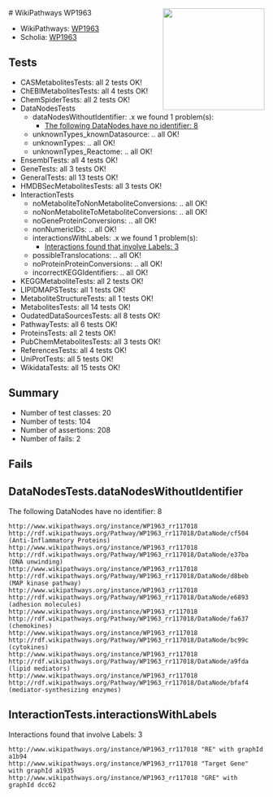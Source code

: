 <img style="float: right; width: 200px" src="https://upload.wikimedia.org/wikipedia/commons/thumb/8/83/Wplogo_with_text_500.png/640px-Wplogo_with_text_500.png" />
# WikiPathways WP1963

* WikiPathways: [WP1963](https://new.wikipathways.org/pathways/WP1963)
* Scholia: [WP1963](https://scholia.toolforge.org/wikipathways/WP1963)
## Tests
* CASMetabolitesTests: all 2 tests OK!
* ChEBIMetabolitesTests: all 4 tests OK!
* ChemSpiderTests: all 2 tests OK!
* DataNodesTests
    * dataNodesWithoutIdentifier: .x we found 1 problem(s):
        * [The following DataNodes have no identifier: 8](#d2d32fa7)
    * unknownTypes_knownDatasource: .. all OK!
    * unknownTypes: .. all OK!
    * unknownTypes_Reactome: .. all OK!
* EnsemblTests: all 4 tests OK!
* GeneTests: all 3 tests OK!
* GeneralTests: all 13 tests OK!
* HMDBSecMetabolitesTests: all 3 tests OK!
* InteractionTests
    * noMetaboliteToNonMetaboliteConversions: .. all OK!
    * noNonMetaboliteToMetaboliteConversions: .. all OK!
    * noGeneProteinConversions: .. all OK!
    * nonNumericIDs: .. all OK!
    * interactionsWithLabels: .x we found 1 problem(s):
        * [Interactions found that involve Labels: 3](#630d267a)
    * possibleTranslocations: .. all OK!
    * noProteinProteinConversions: .. all OK!
    * incorrectKEGGIdentifiers: .. all OK!
* KEGGMetaboliteTests: all 2 tests OK!
* LIPIDMAPSTests: all 1 tests OK!
* MetaboliteStructureTests: all 1 tests OK!
* MetabolitesTests: all 14 tests OK!
* OudatedDataSourcesTests: all 8 tests OK!
* PathwayTests: all 6 tests OK!
* ProteinsTests: all 2 tests OK!
* PubChemMetabolitesTests: all 3 tests OK!
* ReferencesTests: all 4 tests OK!
* UniProtTests: all 5 tests OK!
* WikidataTests: all 15 tests OK!


## Summary

* Number of test classes: 20
* Number of tests: 104
* Number of assertions: 208
* Number of fails: 2

## Fails

<a name="d2d32fa7" />

## DataNodesTests.dataNodesWithoutIdentifier

The following DataNodes have no identifier: 8
```
http://www.wikipathways.org/instance/WP1963_rr117018 http://rdf.wikipathways.org/Pathway/WP1963_rr117018/DataNode/cf504 (Anti-Inflammatory Proteins)
http://www.wikipathways.org/instance/WP1963_rr117018 http://rdf.wikipathways.org/Pathway/WP1963_rr117018/DataNode/e37ba (DNA unwinding)
http://www.wikipathways.org/instance/WP1963_rr117018 http://rdf.wikipathways.org/Pathway/WP1963_rr117018/DataNode/d8beb (MAP kinase pathway)
http://www.wikipathways.org/instance/WP1963_rr117018 http://rdf.wikipathways.org/Pathway/WP1963_rr117018/DataNode/e6893 (adhesion molecules)
http://www.wikipathways.org/instance/WP1963_rr117018 http://rdf.wikipathways.org/Pathway/WP1963_rr117018/DataNode/fa637 (chemokines)
http://www.wikipathways.org/instance/WP1963_rr117018 http://rdf.wikipathways.org/Pathway/WP1963_rr117018/DataNode/bc99c (cytokines)
http://www.wikipathways.org/instance/WP1963_rr117018 http://rdf.wikipathways.org/Pathway/WP1963_rr117018/DataNode/a9fda (lipid mediators)
http://www.wikipathways.org/instance/WP1963_rr117018 http://rdf.wikipathways.org/Pathway/WP1963_rr117018/DataNode/bfaf4 (mediator-synthesizing enzymes)
```

<a name="630d267a" />

## InteractionTests.interactionsWithLabels

Interactions found that involve Labels: 3
```
http://www.wikipathways.org/instance/WP1963_rr117018 "RE" with graphId a1b94
http://www.wikipathways.org/instance/WP1963_rr117018 "Target Gene" with graphId a1935
http://www.wikipathways.org/instance/WP1963_rr117018 "GRE" with graphId dcc62
```

